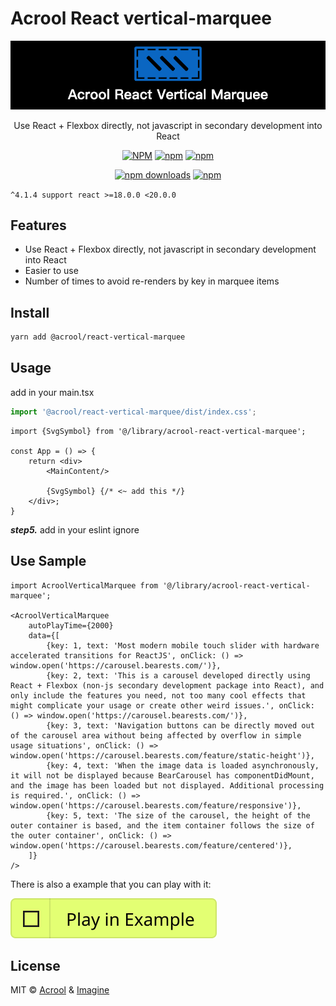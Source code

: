 # Acrool React vertical-marquee

<a href="https://acrool-react-vertical-marquee.pages.dev/" title="Acrool React vertical-marquee - Vertical Marquee">
    <img src="https://raw.githubusercontent.com/acrool/acrool-react-vertical-marquee/main/example/public/og.png" alt="Acrool React Vertical Marquee Logo"/>
</a>

<p align="center">
   Use React + Flexbox directly, not javascript in secondary development into React
</p>



<div align="center">

[![NPM](https://img.shields.io/npm/v/@acrool/react-vertical-marquee.svg?style=for-the-badge)](https://www.npmjs.com/package/@acrool/react-vertical-marquee)
[![npm](https://img.shields.io/bundlejs/size/@acrool/react-vertical-marquee?style=for-the-badge)](https://github.com/acrool/react-vertical-marquee/blob/main/LICENSE)
[![npm](https://img.shields.io/npm/l/@acrool/react-vertical-marquee?style=for-the-badge)](https://github.com/acrool/acrool-react-vertical-marquee/blob/main/LICENSE)

[![npm downloads](https://img.shields.io/npm/dm/@acrool/react-vertical-marquee.svg?style=for-the-badge)](https://www.npmjs.com/package/@acrool/react-vertical-marquee)
[![npm](https://img.shields.io/npm/dt/@acrool/react-vertical-marquee.svg?style=for-the-badge)](https://www.npmjs.com/package/@acrool/react-vertical-marquee)

</div>


`^4.1.4 support react >=18.0.0 <20.0.0`


## Features

- Use React + Flexbox directly, not javascript in secondary development into React
- Easier to use
- Number of times to avoid re-renders by key in marquee items


## Install

```bash
yarn add @acrool/react-vertical-marquee
```

## Usage

add in your main.tsx

```ts
import '@acrool/react-vertical-marquee/dist/index.css';
```


```tsx
import {SvgSymbol} from '@/library/acrool-react-vertical-marquee';

const App = () => {
    return <div>
        <MainContent/>

        {SvgSymbol} {/* <~ add this */}
    </div>;
}
```

***step5.*** add in your eslint ignore


## Use Sample

```tsx
import AcroolVerticalMarquee from '@/library/acrool-react-vertical-marquee';

<AcroolVerticalMarquee
    autoPlayTime={2000}
    data={[
        {key: 1, text: 'Most modern mobile touch slider with hardware accelerated transitions for ReactJS', onClick: () => window.open('https://carousel.bearests.com/')},
        {key: 2, text: 'This is a carousel developed directly using React + Flexbox (non-js secondary development package into React), and only include the features you need, not too many cool effects that might complicate your usage or create other weird issues.', onClick: () => window.open('https://carousel.bearests.com/')},
        {key: 3, text: 'Navigation buttons can be directly moved out of the carousel area without being affected by overflow in simple usage situations', onClick: () => window.open('https://carousel.bearests.com/feature/static-height')},
        {key: 4, text: 'When the image data is loaded asynchronously, it will not be displayed because BearCarousel has componentDidMount, and the image has been loaded but not displayed. Additional processing is required.', onClick: () => window.open('https://carousel.bearests.com/feature/responsive')},
        {key: 5, text: 'The size of the carousel, the height of the outer container is based, and the item container follows the size of the outer container', onClick: () => window.open('https://carousel.bearests.com/feature/centered')},
    ]}
/>
```


There is also a example that you can play with it:

[![Play react-editext-example](https://raw.githubusercontent.com/acrool/acrool-react-vertical-marquee/main/play-in-example-button.svg)](https://acrool-react-vertical-marquee.pages.dev)


## License

MIT © [Acrool](https://github.com/acrool) & [Imagine](https://github.com/imagine10255)

